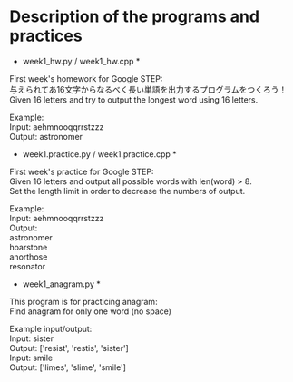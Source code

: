 # Description of the programs and practices


* week1_hw.py / week1_hw.cpp * <br />

First week's homework for Google STEP:<br />
与えられてあ16文字からなるべく長い単語を出力するプログラムをつくろう！<br />
Given 16 letters and try to output the longest word using 16 letters.<br />

Example:<br />
Input: aehmnooqqrrstzzz<br />
Output: astronomer<br />


* week1.practice.py / week1.practice.cpp *<br />

First week's practice for Google STEP:<br />
Given 16 letters and output all possible words with len(word) > 8.<br />
Set the length limit in order to decrease the numbers of output.<br />

Example:<br />
Input: aehmnooqqrrstzzz<br />
Output:<br />
astronomer<br />
hoarstone<br />
anorthose<br />
resonator<br />


* week1_anagram.py *<br />

This program is for practicing anagram:<br />
Find anagram for only one word (no space)<br />

Example input/output:<br />
Input: sister<br />
Output: ['resist', 'restis', 'sister']<br />
Input: smile<br />
Output: ['limes', 'slime', 'smile']<br />

